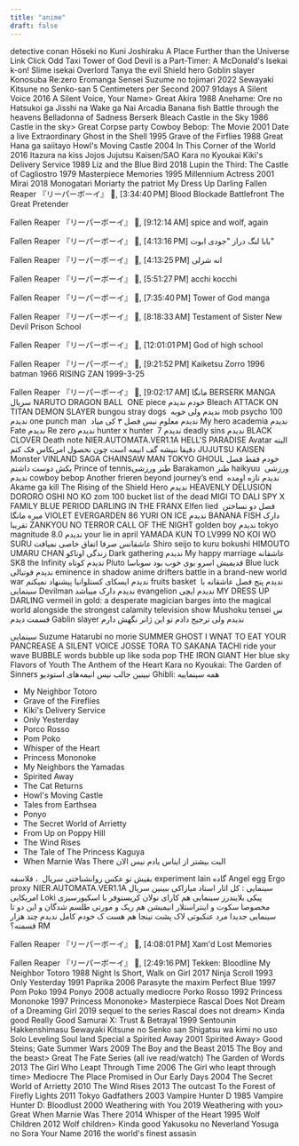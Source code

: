 ```yaml
---
title: "anime"
draft: false
---
```



detective conan
Hōseki no Kuni
Joshiraku
A Place Further than the Universe 
Link Click
Odd Taxi
Tower of God
Devil is a Part-Timer: A McDonald's Isekai
k-on!
Slime isekai
Overlord
Tanya the evil
Shield hero
Goblin slayer
Konosuba
Re:zero
Eromanga Sensei
Suzume no tojimari 2022
Sewayaki Kitsune no Senko-san
5 Centimeters per Second 2007
91days
A Silent Voice 2016
A Silent Voice, Your Name> Great
Akira 1988
Anehame: Ore no Hatsukoi ga Jisshi na Wake ga Nai
Arcadia
Banana fish
Battle through the heavens
Belladonna of Sadness
Berserk
Bleach
Castle in the Sky 1986
Castle in the sky> Great
Corpse party
Cowboy Bebop: The Movie 2001
Date a live
Extraordinary
Ghost in the Shell 1995
Grave of the Firflies 1988
Great
Hana ga saiitayo
Howl's Moving Castle 2004
In This Corner of the World 2016
Itazura na kiss
Jojos
Jujutsu Kaisen/SAO
Kara no Kyoukai
Kiki's Delivery Service 1989
Liz and the Blue Bird 2018
Lupin the Third: The Castle of Cagliostro 1979
Masterpiece
Memories 1995
Millennium Actress 2001
Mirai 2018
Monogatari
Moriarty the patriot
My Dress Up Darling
Fallen Reaper 『リーパーボーイ』⁪⁬⁮ 🦦, [3:34:40 PM]
Blood Blockade Battlefront
The Great Pretender

Fallen Reaper 『リーパーボーイ』⁪⁬⁮ 🦦, [9:12:14 AM]
spice and wolf, again

Fallen Reaper 『リーパーボーイ』⁪⁬⁮ 🦦, [4:13:16 PM]
بابا لنگ دراز "جودی ابوت"

Fallen Reaper 『リーパーボーイ』⁪⁬⁮ 🦦, [4:13:25 PM]
انه شرلی

Fallen Reaper 『リーパーボーイ』⁪⁬⁮ 🦦, [5:51:27 PM]
acchi kocchi

Fallen Reaper 『リーパーボーイ』⁪⁬⁮ 🦦, [7:35:40 PM]
Tower of God manga

Fallen Reaper 『リーパーボーイ』⁪⁬⁮ 🦦, [8:18:33 AM]
Testament of Sister New Devil
Prison School

Fallen Reaper 『リーパーボーイ』⁪⁬⁮ 🦦, [12:01:01 PM]
God of high school

Fallen Reaper 『リーパーボーイ』⁪⁬⁮ 🦦, [9:21:52 PM]
Kaiketsu Zorro 1996
batman 1966
RISING ZAN 1999-3-25

Fallen Reaper 『リーパーボーイ』⁪⁬⁮ 🦦, [9:02:17 AM]
مانگا
BERSERK MANGA 
سریال 
NARUTO 
DRAGON BALL  
ONE piece خودم ندیدم
Bleach
ATTACK ON TITAN 
DEMON SLAYER
bungou stray dogs  ندیدم ولی خوبه
mob psycho 100  ندیدم 
one punch man  ندیدم معلوم نیس فصل ۳ کی میاد
My hero academia ندیدم
Fate ندیدم 
Re zero ندیدم
hunter x hunter  ندیدم
7 deadly sins ندیدم 
BLACK CLOVER 
Death note
NIER.AUTOMATA.VER1.1A
HELL'S PARADISE
Avatar البته دقیقا ننیشه گف انیمه است چون نحصول امریکاس فک کنم
JUJUTSU KAISEN
Monster 
VINLAND SAGA
CHAINSAW MAN 
TOKYO GHOUL خودم فقط فصل یکش دوست داشتم 
Prince of tennisطنز ورزشی 
Barakamon طنز
haikyuu  ورزشی ندیدم
cowboy bebop 
Another
frieren beyond journey’s end  ندیدم تازه اومده
Akame ga kill
The Rising of the Shield Hero ندیدم
HEAVENLY DELUSION
DORORO
OSHI NO KO 
zom 100 bucket list of the dead 
MIGI TO DALI
SPY X FAMILY
BLUE PERIOD
DARLING IN THE FRANX
Elfen lied  فصل دو نساختن میره مانگا
VIOLET EVERGARDEN 
86
YURI ON ICE ندیدم 
BANANA FISH دارک تقریبا
ZANKYOU NO TERROR
CALL OF THE NIGHT
golden boy ندیدم
tokyo magnitude 8.0  ندیدم 
your lie in april 
YAMADA KUN TO LV999 NO KOI WO SURU عاشقانس صرفا اتفاق خاصی نمیافت
Shiro seijo to kuru bokushi 
HIMOUTO UMARU CHAN زندگی اوتاکو
Dark gathering ندیدم 
My happy marriage عاشقانه 
SK8 the Infinity ندیدم کوتاه
Pluto قدیمیش اسرو بوی خوب بود
سوباسا 
Blue luck ندیدم فوتبالی
eminence in shadow anime 
drifters battle in a brand-new world war  ندیدم ایسکای
کستلوانیا پیشنهاد نمیکنم
fruits basket  ندیدم پنج فصل عاشقانه با سینمایی
Devilman ندیدم دارک میباشد 
evangelion ندیدم
ایچی
MY DRESS UP DARLING 
vermeil in gold: a desperate magician barges into the magical world alongside the strongest calamity television show 
Mushoku tensei س قسمت دیدم 
Gablin slayer ندیدم ولی ترجیح دادم تو این ژانر نگهش دارم


سینمایی
Suzume
Hatarubi no morie
SUMMER GHOST
I WNAT TO EAT YOUR PANCREASE
A SILENT VOICE
JOSSE TORA TO SAKANA TACHI 
ride your wave
BUBBLE 
words bubble up like soda pop
THE IRON GIANT
Her blue sky
Flavors of Youth
The Anthem of the Heart
Kara no Kyoukai: The Garden of Sinners نبینین جالب نیس 
انیمه‌های استودیو Ghibli: همه سینماییه
- My Neighbor Totoro
- Grave of the Fireflies
- Kiki's Delivery Service
- Only Yesterday
- Porco Rosso
- Pom Poko
- Whisper of the Heart
- Princess Mononoke
- My Neighbors the Yamadas
- Spirited Away
- The Cat Returns
- Howl's Moving Castle
- Tales from Earthsea
- Ponyo
- The Secret World of Arrietty
- From Up on Poppy Hill
- The Wind Rises
- The Tale of The Princess Kaguya
- When Marnie Was There
البت بیشتر از ایناس یادم نیس الان  

بقیش تو عکس
روانشناختی سریال  ، فلاسفه
experiment lain گاده
Angel egg
Ergo proxy
NIER.AUTOMATA.VER1.1A
سینمایی : کل اثار استاد میازاکی ببینین
سریال امریکایی 
Loki پیکی بلایندرز 
سینمایی هم کارای نولان کریستوفر با اسکیورسیزی مخصوصا سکوت و اینتراستلار
انیمیشن هم ریک و مورتی طلسم شدگان و این دو تا سینمایی جدیدا مرد عنکبوتی لاک پشت نینجا هم هست ک خودم کامل ندیدم چند هزار قسمته؟
RM

Fallen Reaper 『リーパーボーイ』⁪⁬⁮ 🦦, [4:08:01 PM]
Xam'd Lost Memories

Fallen Reaper 『リーパーボーイ』⁪⁬⁮ 🦦, [2:49:16 PM]
Tekken: Bloodline
My Neighbor Totoro 1988
Night Is Short, Walk on Girl 2017
Ninja Scroll 1993
Only Yesterday 1991
Paprika 2006
Parasyte the maxim
Perfect Blue 1997
Pom Poko 1994
Ponyo 2008 actually mediocre
Porko Rosso 1992
Princess Mononoke 1997
Princess Mononoke> Masterpiece
Rascal Does Not Dream of a Dreaming Girl 2019 sequel to the series
Rascal does not dream> Kinda good
Really Good
Samurai X: Trust & Betrayal 1999
Sentounin Hakkenshimasu
Sewayaki Kitsune no Senko san
Shigatsu wa kimi no uso
Solo Leveling
Soul land
Special a
Spirited Away 2001
Spirited Away> Good
Steins; Gate
Summer Wars 2009
The Boy and the Beast 2015
The Boy and the beast> Great
The Fate Series (all ive read/watch)
The Garden of Words 2013
The Girl Who Leapt Through Time 2006
The Girl who leapt through time> Mediocre
The Place Promised in Our Early Days 2004
The Secret World of Arrietty 2010
The Wind Rises 2013
The outcast
To the Forest of Firefly Lights 2011
Tokyo Gadfathers 2003
Vampire Hunter D 1985
Vampire Hunter D: Bloodlust 2000
Weathering with You 2019
Weathering with you> Great
When Marnie Was There 2014
Whisper of the Heart 1995
Wolf Children 2012
Wolf children> Kinda good
Yakusoku no Neverland
Yosuga no Sora
Your Name 2016
the world's finest assasin
